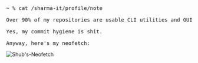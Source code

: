 <pre style="font-family: monospace;">
~ % cat /sharma-it/profile/note<br>
Over 90% of my repositories are usable CLI utilities and GUI applications that I built.<br>
Yes, my commit hygiene is shit.<br>
Anyway, here's my neofetch:
</pre>

![Shub's-Neofetch](https://github.com/user-attachments/assets/441cb5a0-144e-491e-90ad-bb618ba544cb)
